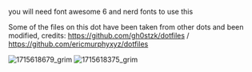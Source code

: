 you will need font awesome 6 and nerd fonts to use this

Some of the files on this dot have been taken from other dots and been modified, credits: https://github.com/gh0stzk/dotfiles / https://github.com/ericmurphyxyz/dotfiles

![1715618679_grim](https://github.com/Edulikesguiltygear/Dot-files/assets/96758884/c7871170-729b-4a3d-9c37-1efadfbd9394)
![1715618375_grim](https://github.com/Edulikesguiltygear/Dot-files/assets/96758884/eb83491f-0676-4fab-8699-b20ab833eca2)
